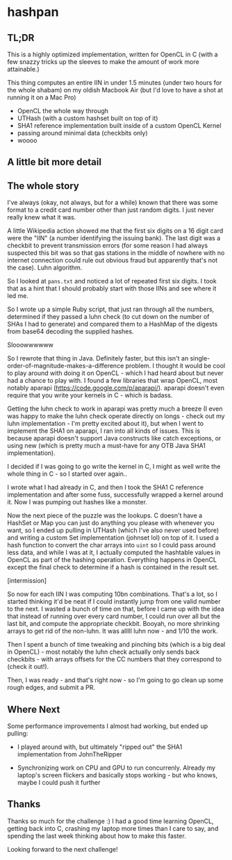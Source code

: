 # hashpan

## TL;DR

This is a highly optimized implementation, written for OpenCL in C (with a
few snazzy tricks up the sleeves to make the amount of work more attainable.)

This thing computes an entire IIN in under 1.5 minutes (under two hours for
the whole shabam) on my oldish Macbook Air (but I'd love to have a shot at
running it on a Mac Pro)

* OpenCL the whole way through
* UTHash (with a custom hashset built on top of it)
* SHA1 reference implementation built inside of a custom OpenCL Kernel
* passing around minimal data (checkbits only)
* woooo

## A little bit more detail

## The whole story

I've always (okay, not always, but for a while) known that there was some
format to a credit card number other than just random digits.  I just never
really knew what it was.

A little Wikipedia action showed me that the first six digits on a 16 digit card
were the "IIN" (a number identifying the issuing bank).  The last digit was a
checkbit to prevent transmission errors (for some reason I had always
suspected this bit was so that gas stations in the middle of nowhere with no
internet connection could rule out obvious fraud but apparently that's not the
case).  Luhn algorithm.

So I looked at `pans.txt` and noticed a lot of repeated first six digits.  I
took that as a hint that I should probably start with those IINs and see where
it led me.

So I wrote up a simple Ruby script, that just ran through all the numbers,
determined if they passed a luhn check (to cut down on the number of SHAs I
had to generate) and compared them to a HashMap of the digests from
base64 decoding the supplied hashes.

Slooowwwwww

So I rewrote that thing in Java.  Definitely faster, but this isn't
an single-order-of-magnitude-makes-a-difference problem.  I thought it would
be cool to play around with doing it on OpenCL - which I had heard about but
never had a chance to play with.  I found a few libraries that wrap OpenCL,
most notably aparapi (https://code.google.com/p/aparapi/).  aparapi doesn't
even require that you write your kernels in C - which is badass.

Getting the luhn check to work in aparapi was pretty much a breeze (I even
was happy to make the luhn check operate directly on longs - check out my luhn
implementation - I'm pretty excited about it), but when I went
to implement the SHA1 on aparapi, I ran into all kinds of issues.  This is
because aparapi doesn't support Java constructs like catch exceptions, or using
new (which is pretty much a must-have for any OTB Java SHA1 implementation).

I decided if I was going to go write the kernel in C, I might as well write
the whole thing in C - so I started over again..

I wrote what I had already in C, and then I took the SHA1 C reference
implementation and after some fuss, successfully wrapped a kernel around it.
Now I was pumping out hashes like a monster.

Now the next piece of the puzzle was the lookups.  C doesn't have a HashSet or
Map you can just do anything you please with whenever you want, so I ended up
pulling in UTHash (which I've also never used before) and writing a custom
Set implementation (johnset lol) on top of it.  I used a hash function to convert
the char arrays into `uint` so I could pass around less data, and while I was
at it, I actually computed the hashtable values in OpenCL as part of the hashing
operation.  Everything happens in OpenCL except the final check to determine if
a hash is contained in the result set.

[intermission]

So now for each IIN I was computing 10bn combinations.  That's a lot, so I
started thinking it'd be neat if I could instantly jump from one valid number to
the next.  I wasted a bunch of time on that, before I came up with the idea that
instead of running over every card number, I could run over all but the last
bit, and compute the appropriate checkbit.  Booyah, no more shrinking arrays to
get rid of the non-luhn.  It was alllll luhn now - and 1/10 the work.

Then I spent a bunch of time tweaking and pinching bits (which is a big deal
in OpenCL) - most notably the luhn check actually only sends back checkbits -
with arrays offsets for the CC numbers that they correspond to (check it out!).

Then, I was ready - and that's right now - so I'm going to go clean up some
rough edges, and submit a PR.

## Where Next

Some performance improvements I almost had working, but ended up pulling:

* I played around with, but ultimately "ripped out" the SHA1 implementation
  from JohnTheRipper

* Synchronizing work on CPU and GPU to run concurrenly.  Already my laptop's
  screen flickers and basically stops working - but who knows, maybe I could
  push it further

## Thanks

Thanks so much for the challenge :)  I had a good time learning OpenCL, getting
back into C, crashing my laptop more times than I care to say, and spending
the last week thinking about how to make this faster.

Looking forward to the next challenge!
